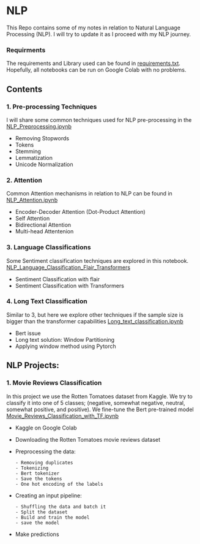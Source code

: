 
# NLP
This Repo contains some of my notes in relation to Natural Language Processing (NLP). I will try to update it as I proceed with my NLP journey.

### Requirments
The requirements and Library used can be found in [requirements.txt](https://github.com/Azizkhaled/NLP-with-Aziz/blob/main/requirements.txt). Hopefully, all notebooks can be run on Google Colab with no problems. 

## Contents
### 1. Pre-processing Techniques
I will share some common techniques used for NLP pre-processing in the 
[NLP_Preprocessing.ipynb](https://github.com/Azizkhaled/NLP-with-Aziz/blob/main/NLP_Preprocessing.ipynb)
  -  Removing Stopwords
  -  Tokens
  -  Stemming
  -  Lemmatization
  -  Unicode Normalization
    

### 2. Attention
Common Attention mechanisms in relation to NLP can be found in [NLP_Attention.ipynb](https://github.com/Azizkhaled/NLP-with-Aziz/blob/main/NLP_Attention.ipynb)
  - Encoder-Decoder Attention (Dot-Product Attention)
  - Self Attention
  - Bidirectional Attention
  - Multi-head Attentenion

### 3. Language Classifications
Some Sentiment classification techniques are explored in this notebook. [NLP_Language_Classification_Flair_Transformers](https://github.com/Azizkhaled/NLP-with-Aziz/blob/main/NLP_Language_Classification_Flair_Transformers.ipynb)
  - Sentiment Classification with flair
  - Sentiment Classification with Transformers

### 4. Long Text Classification
Similar to 3, but here we explore other techniques if the sample size is bigger than the transformer capabilities [Long_text_classification.ipynb](https://github.com/Azizkhaled/NLP-with-Aziz/blob/main/Long_text_classification.ipynb)

  - Bert issue
  - Long text solution: Window Partitioning
  - Applying window method using Pytorch

## NLP Projects: 
### 1. Movie Reviews Classification
In this project we use the Rotten Tomatoes dataset from Kaggle. We try to classify it into one of 5 classes; (negative, somewhat negative, neutral, somewhat positive, and positive). 
We fine-tune the Bert pre-trained model 
[Movie_Reviews_Classification_with_TF.ipynb](https://github.com/Azizkhaled/NLP-with-Aziz/blob/main/Movie_Reviews_Classification_with_TF.ipynb)

  - Kaggle on Google Colab
  - Downloading the Rotten Tomatoes movie reviews dataset
  - Preprocessing the data:
    
        - Removing duplicates
        - Tokenizing
        - Bert tokenizer
        - Save the tokens
        - One hot encoding of the labels
      
  - Creating an input pipeline:
    
        - Shuffling the data and batch it
        - Split the dataset
        - Build and train the model
        - save the model
  - Make predictions



  
